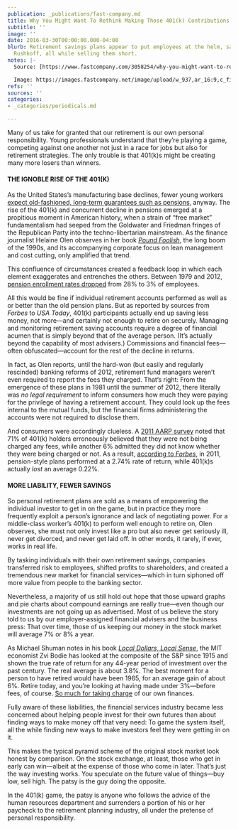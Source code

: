 ```yaml
---
publication: _publications/fast-company.md
title: Why You Might Want To Rethink Making Those 401(k) Contributions
subtitle: ''
image: ''
date: 2016-03-30T00:00:00.000-04:00
blurb: Retirement savings plans appear to put employees at the helm, says author Douglas
  Rushkoff, all while selling them short.
notes: |-
  Source: [https://www.fastcompany.com/3058254/why-you-might-want-to-rethink-those-401k-contributions-youve-been-making](https://www.fastcompany.com/3058254/why-you-might-want-to-rethink-those-401k-contributions-youve-been-making "https://www.fastcompany.com/3058254/why-you-might-want-to-rethink-those-401k-contributions-youve-been-making")

  Image: https://images.fastcompany.net/image/upload/w_937,ar_16:9,c_fill,g_auto,f_auto,q_auto,fl_lossy/fc/3058254-poster-p-1-why-you-might-want-to-rethink-those-401k-contributions-youve-been-making.webp
refs: ''
sources: ''
categories:
- _categories/periodicals.md

---
```

Many of us take for granted that our retirement is our own personal responsibility. Young professionals understand that they’re playing a game, competing against one another not just in a race for jobs but also for retirement strategies. The only trouble is that 401(k)s might be creating many more losers than winners.

#### THE IGNOBLE RISE OF THE 401(K)

As the United States’s manufacturing base declines, fewer young workers [expect old-fashioned, long-term guarantees such as pensions](https://ideas.repec.org/p/fsu/wpaper/1991_08_01.html), anyway. The rise of the 401(k) and concurrent decline in pensions emerged at a propitious moment in American history, when a strain of “free market” fundamentalism had seeped from the Goldwater and Friedman fringes of the Republican Party into the techno-libertarian mainstream. As the finance journalist Helaine Olen observes in her book [_Pound Foolish_](http://www.amazon.com/Pound-Foolish-Exposing-Personal-Industry/dp/159184679X?tag=wwwfccom-20), the long boom of the 1990s, and its accompanying corporate focus on lean management and cost cutting, only amplified that trend.

This confluence of circumstances created a feedback loop in which each element exaggerates and entrenches the others. Between 1979 and 2012, [pension enrollment rates dropped](http://www.bankrate.com/finance/retirement/pensions-decline-as-401-k-plans-multiply-1.aspx) from 28% to 3% of employees.

All this would be fine if individual retirement accounts performed as well as or better than the old pension plans. But as reported by sources from _Forbes_ to _USA Today_, 401(k) participants actually end up saving less money, not more—and certainly not enough to retire on securely. Managing and monitoring retirement saving accounts require a degree of financial acumen that is simply beyond that of the average person. (It’s actually beyond the capability of most advisers.) Commissions and financial fees—often obfuscated—account for the rest of the decline in returns.

In fact, as Olen reports, until the hard-won (but easily and regularly rescinded) banking reforms of 2012, retirement fund managers weren’t even required to report the fees they charged. That’s right: From the emergence of these plans in 1981 until the summer of 2012, there literally was _no legal requirement_ to inform consumers how much they were paying for the privilege of having a retirement account. They could look up the fees internal to the mutual funds, but the financial firms administering the accounts were not required to disclose them.

And consumers were accordingly clueless. A [2011 AARP survey](http://assets.aarp.org/rgcenter/econ/401k-fees-awareness-11.pdf) noted that 71% of 401(k) holders erroneously believed that they were not being charged any fees, while another 6% admitted they did not know whether they were being charged or not. As a result, [according to _Forbes_](http://www.forbes.com/sites/mitchelltuchman/2013/06/04/pension-plans-beat-401k-savers-silly-heres-why/#6777dc171d3c), in 2011, pension-style plans performed at a 2.74% rate of return, while 401(k)s actually _lost_ an average 0.22%.

#### MORE LIABILITY, FEWER SAVINGS

So personal retirement plans are sold as a means of empowering the individual investor to get in on the game, but in practice they more frequently exploit a person’s ignorance and lack of negotiating power. For a middle-class worker’s 401(k) to perform well enough to retire on, Olen observes, she must not only invest like a pro but also never get seriously ill, never get divorced, and never get laid off. In other words, it rarely, if ever, works in real life.

By tasking individuals with their own retirement savings, companies transferred risk to employees, shifted profits to shareholders, and created a tremendous new market for financial services—which in turn siphoned off more value from people to the banking sector.

Nevertheless, a majority of us still hold out hope that those upward graphs and pie charts about compound earnings are really true—even though our investments are not going up as advertised. Most of us believe the story told to us by our employer-assigned financial advisers and the business press: That over time, those of us keeping our money in the stock market will average 7% or 8% a year.

As Michael Shuman notes in his book [_Local Dollars, Local Sense_](http://www.amazon.com/Local-Dollars-Sense-Prosperity-Resilience/dp/1603583432?tag=wwwfccom-20), the MIT economist Zvi Bodie has looked at the composite of the S&P since 1915 and shown the true rate of return for any 44-year period of investment over the past century. The real average is about 3.8%. The best moment for a person to have retired would have been 1965, for an average gain of about 6%. Retire today, and you’re looking at having made under 3%—before fees, of course. [So much for taking charge](http://www.businesswire.com/news/home/20090312006025/en/Sell-Stocks-MIT-Sloan-Professor-Urges-Small) of our own finances.

Fully aware of these liabilities, the financial services industry became less concerned about helping people invest for their own futures than about finding ways to make money off that very need: To game the system itself, all the while finding new ways to make investors feel they were getting in on it.

This makes the typical pyramid scheme of the original stock market look honest by comparison. On the stock exchange, at least, those who get in early can win—albeit at the expense of those who come in later. That’s just the way investing works. You speculate on the future value of things—buy low, sell high. The patsy is the guy doing the opposite.

In the 401(k) game, the patsy is anyone who follows the advice of the human resources department and surrenders a portion of his or her paycheck to the retirement planning industry, all under the pretense of personal responsibility.